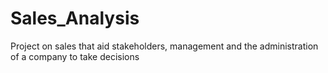 # Sales_Analysis
Project on sales that aid stakeholders, management and the administration of a company to take decisions
